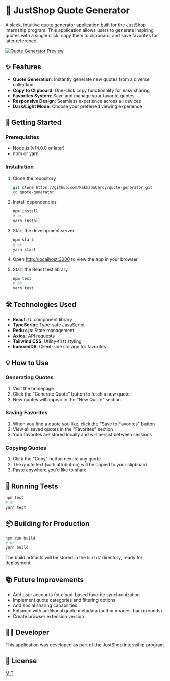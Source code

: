 # 📝 JustShop Quote Generator

A sleek, intuitive quote generator application built for the JustShop internship program. This application allows users to generate inspiring quotes with a single click, copy them to clipboard, and save favorites for later reference.

[![Quote Generator Preview](https://just-shop-quote-generator.vercel.app)](https://just-shop-quote-generator.vercel.app)

## ✨ Features

- **Quote Generation**: Instantly generate new quotes from a diverse collection
- **Copy to Clipboard**: One-click copy functionality for easy sharing
- **Favorites System**: Save and manage your favorite quotes
- **Responsive Design**: Seamless experience across all devices
- **Dark/Light Mode**: Choose your preferred viewing experience

## 🚀 Getting Started

### Prerequisites

- Node.js (v14.0.0 or later)
- npm or yarn

### Installation

1. Clone the repository
   ```bash
   git clone https://github.com/KakkadaChroy/quote-generator.git
   cd quote-generator
   ```

2. Install dependencies
   ```bash
   npm install
   # or
   yarn install
   ```

3. Start the development server
   ```bash
   npm start
   # or
   yarn start
   ```

4. Open [http://localhost:3000](http://localhost:3000) to view the app in your browser

5. Start the React test library
   ```bash
   npm test
   # or
   yarn test
   ```


## 🛠️ Technologies Used

- **React**: UI component library
- **TypeScript**: Type-safe JavaScript
- **Redux.js**: State management
- **Axios**: API requests
- **Tailwind CSS**: Utility-first styling
- **IndexedDB**: Client-side storage for favorites

## 💡 How to Use

### Generating Quotes
1. Visit the homepage
2. Click the "Generate Quote" button to fetch a new quote
3. New quotes will appear in the "New Quote" section

### Saving Favorites
1. When you find a quote you like, click the "Save to Favorites" button
2. View all saved quotes in the "Favorites" section
3. Your favorites are stored locally and will persist between sessions

### Copying Quotes
1. Click the "Copy" button next to any quote
2. The quote text (with attribution) will be copied to your clipboard
3. Paste anywhere you'd like to share

## 🧪 Running Tests

```bash
npm test
# or
yarn test
```

## 📦 Building for Production

```bash
npm run build
# or
yarn build
```

The build artifacts will be stored in the `build/` directory, ready for deployment.

## 📚 Future Improvements

- Add user accounts for cloud-based favorite synchronization
- Implement quote categories and filtering options
- Add social sharing capabilities
- Enhance with additional quote metadata (author images, backgrounds)
- Create browser extension version

## 👨‍💻 Developer

This application was developed as part of the JustShop internship program.

## 📄 License

[MIT](https://choosealicense.com/licenses/mit/)